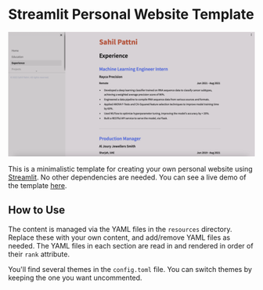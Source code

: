 # Streamlit Personal Website Template

![screenshot](resources/images/screenshot.png)

This is a minimalistic template for creating your own personal website using [Streamlit](https://streamlit.io/). No other dependencies are needed. You can see a live demo of the template [here](https://sahilpattni.streamlit.app).

## How to Use
The content is managed via the YAML files in the `resources` directory. Replace these with your own content, and add/remove YAML files as needed. 
The YAML files in each section are read in and rendered in order of their `rank` attribute.

You'll find several themes in the `config.toml` file. You can switch themes by keeping the one you want uncommented.
